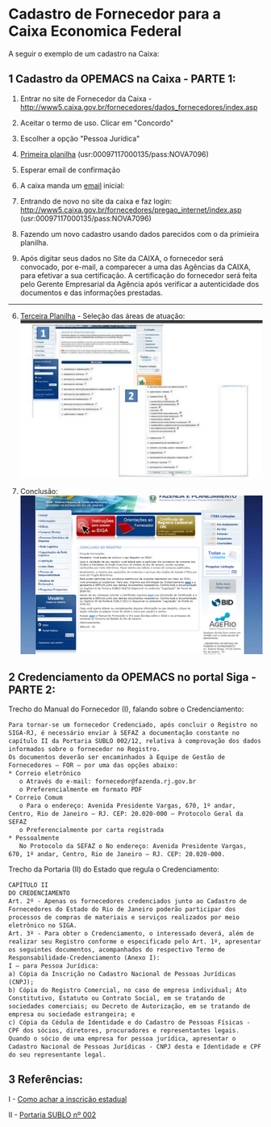 # Cadastro de Fornecedor para a Caixa Economica Federal

A seguir o exemplo de um cadastro na Caixa:

## 1 Cadastro da OPEMACS na Caixa - PARTE 1:
1) Entrar no site de Fornecedor da Caixa - http://www5.caixa.gov.br/fornecedores/dados_fornecedores/index.asp
2) Aceitar o termo de uso. Clicar em "Concordo"
3) Escolher a opção "Pessoa Jurídica" 
4) [Primeira planilha](https://github.com/Lucas-Armand/Caranda/blob/master/docs/form1_CAIXA.txt) (usr:00097117000135/pass:NOVA7096)
5) Esperar email de confirmação
6) A caixa manda um [email](https://github.com/Lucas-Armand/Caranda/blob/master/img/CAIXA1.png) inicial:
7) Entrando de novo no site da caixa e faz login: http://www5.caixa.gov.br/fornecedores/pregao_internet/index.asp (usr:00097117000135/pass:NOVA7096)
8) Fazendo um novo cadastro usando dados parecidos com o da primieira planilha.

9) Após digitar seus dados no Site da CAIXA, o fornecedor será convocado, por e-mail, a comparecer a uma das Agências da CAIXA, para efetivar a sua certificação. A certificação do fornecedor será feita pelo Gerente Empresarial da Agência após verificar a autenticidade dos documentos e das informações prestadas.


----------------------------------------------------------------------------------------------------------------




6) [Terceira Planilha](https://github.com/Lucas-Armand/Caranda/blob/master/docs/form3_SIGA.txt) - Seleção das áreas de atuação:
![printscreen_form3](https://github.com/Lucas-Armand/Caranda/blob/master/img/SIGA3.png)

7) Conclusão:
![printscreen_conclusion](https://github.com/Lucas-Armand/Caranda/blob/master/img/SIGA4.png)

## 2 Credenciamento da OPEMACS no portal Siga - PARTE 2:
Trecho do Manual do Fornecedor (I), falando sobre o Credenciamento:

```
Para tornar-se um fornecedor Credenciado, após concluir o Registro no SIGA-RJ, é necessário enviar à SEFAZ a documentação constante no
capítulo II da Portaria SUBLO 002/12, relativa à comprovação dos dados informados sobre o fornecedor no Registro.
Os documentos deverão ser encaminhados à Equipe de Gestão de Fornecedores – FOR – por uma das opções abaixo:
* Correio eletrônico
   o Através do e-mail: fornecedor@fazenda.rj.gov.br
   o Preferencialmente em formato PDF
* Correio Comum
   o Para o endereço: Avenida Presidente Vargas, 670, 1º andar, Centro, Rio de Janeiro – RJ. CEP: 20.020-000 – Protocolo Geral da SEFAZ
   o Preferencialmente por carta registrada
* Pessoalmente 
   No Protocolo da SEFAZ o No endereço: Avenida Presidente Vargas, 670, 1º andar, Centro, Rio de Janeiro – RJ. CEP: 20.020-000.
```
Trecho da Portaria (II) do Estado que regula o Credenciamento:
```
CAPÍTULO II
DO CREDENCIAMENTO
Art. 2º - Apenas os fornecedores credenciados junto ao Cadastro de Fornecedores do Estado do Rio de Janeiro poderão participar dos processos de compras de materiais e serviços realizados por meio eletrônico no SIGA.
Art. 3º - Para obter o Credenciamento, o interessado deverá, além de realizar seu Registro conforme o especificado pelo Art. 1º, apresentar os seguintes documentos, acompanhados do respectivo Termo de Responsabilidade-Credenciamento (Anexo I):
I – para Pessoa Jurídica:
a) Cópia da Inscrição no Cadastro Nacional de Pessoas Jurídicas (CNPJ);
b) Cópia do Registro Comercial, no caso de empresa individual; Ato Constitutivo, Estatuto ou Contrato Social, em se tratando de sociedades comerciais; ou Decreto de Autorização, em se tratando de empresa ou sociedade estrangeira; e
c) Cópia da Cédula de Identidade e do Cadastro de Pessoas Físicas - CPF dos sócios, diretores, procuradores e representantes legais. Quando o sócio de uma empresa for pessoa jurídica, apresentar o Cadastro Nacional de Pessoas Jurídicas - CNPJ desta e Identidade e CPF do seu representante legal.
```

## 3 Referências:

I - [Como achar a inscrição estadual](http://www.sintegra.gov.br/)  

II - [Portaria SUBLO nº 002](https://www.compras.rj.gov.br/publico/docs/legislacao/estadual/portarias/Portaria_SUBLO_002.pdf)
